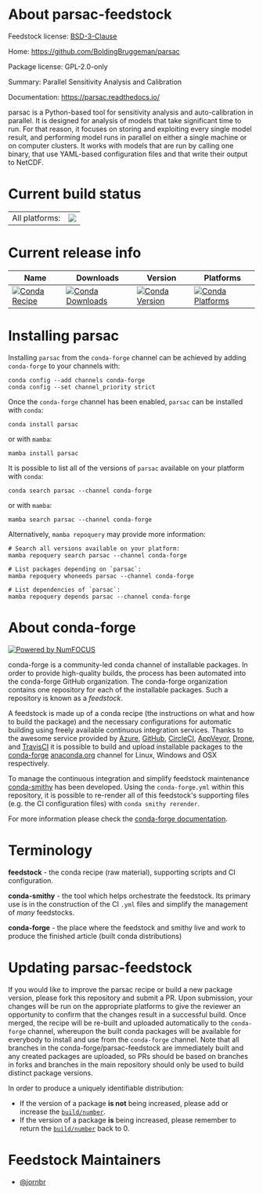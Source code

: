 About parsac-feedstock
======================

Feedstock license: [BSD-3-Clause](https://github.com/conda-forge/parsac-feedstock/blob/main/LICENSE.txt)

Home: https://github.com/BoldingBruggeman/parsac

Package license: GPL-2.0-only

Summary: Parallel Sensitivity Analysis and Calibration

Documentation: https://parsac.readthedocs.io/

parsac is a Python-based tool for sensitivity analysis and auto-calibration in parallel.
It is designed for analysis of models that take significant time to run. For that reason,
it focuses on storing and exploiting every single model result, and performing model
runs in parallel on either a single machine or on computer clusters. It works with
models that are run by calling one binary, that use YAML-based configuration files
and that write their output to NetCDF.


Current build status
====================


<table><tr><td>All platforms:</td>
    <td>
      <a href="https://dev.azure.com/conda-forge/feedstock-builds/_build/latest?definitionId=25864&branchName=main">
        <img src="https://dev.azure.com/conda-forge/feedstock-builds/_apis/build/status/parsac-feedstock?branchName=main">
      </a>
    </td>
  </tr>
</table>

Current release info
====================

| Name | Downloads | Version | Platforms |
| --- | --- | --- | --- |
| [![Conda Recipe](https://img.shields.io/badge/recipe-parsac-green.svg)](https://anaconda.org/conda-forge/parsac) | [![Conda Downloads](https://img.shields.io/conda/dn/conda-forge/parsac.svg)](https://anaconda.org/conda-forge/parsac) | [![Conda Version](https://img.shields.io/conda/vn/conda-forge/parsac.svg)](https://anaconda.org/conda-forge/parsac) | [![Conda Platforms](https://img.shields.io/conda/pn/conda-forge/parsac.svg)](https://anaconda.org/conda-forge/parsac) |

Installing parsac
=================

Installing `parsac` from the `conda-forge` channel can be achieved by adding `conda-forge` to your channels with:

```
conda config --add channels conda-forge
conda config --set channel_priority strict
```

Once the `conda-forge` channel has been enabled, `parsac` can be installed with `conda`:

```
conda install parsac
```

or with `mamba`:

```
mamba install parsac
```

It is possible to list all of the versions of `parsac` available on your platform with `conda`:

```
conda search parsac --channel conda-forge
```

or with `mamba`:

```
mamba search parsac --channel conda-forge
```

Alternatively, `mamba repoquery` may provide more information:

```
# Search all versions available on your platform:
mamba repoquery search parsac --channel conda-forge

# List packages depending on `parsac`:
mamba repoquery whoneeds parsac --channel conda-forge

# List dependencies of `parsac`:
mamba repoquery depends parsac --channel conda-forge
```


About conda-forge
=================

[![Powered by
NumFOCUS](https://img.shields.io/badge/powered%20by-NumFOCUS-orange.svg?style=flat&colorA=E1523D&colorB=007D8A)](https://numfocus.org)

conda-forge is a community-led conda channel of installable packages.
In order to provide high-quality builds, the process has been automated into the
conda-forge GitHub organization. The conda-forge organization contains one repository
for each of the installable packages. Such a repository is known as a *feedstock*.

A feedstock is made up of a conda recipe (the instructions on what and how to build
the package) and the necessary configurations for automatic building using freely
available continuous integration services. Thanks to the awesome service provided by
[Azure](https://azure.microsoft.com/en-us/services/devops/), [GitHub](https://github.com/),
[CircleCI](https://circleci.com/), [AppVeyor](https://www.appveyor.com/),
[Drone](https://cloud.drone.io/welcome), and [TravisCI](https://travis-ci.com/)
it is possible to build and upload installable packages to the
[conda-forge](https://anaconda.org/conda-forge) [anaconda.org](https://anaconda.org/)
channel for Linux, Windows and OSX respectively.

To manage the continuous integration and simplify feedstock maintenance
[conda-smithy](https://github.com/conda-forge/conda-smithy) has been developed.
Using the ``conda-forge.yml`` within this repository, it is possible to re-render all of
this feedstock's supporting files (e.g. the CI configuration files) with ``conda smithy rerender``.

For more information please check the [conda-forge documentation](https://conda-forge.org/docs/).

Terminology
===========

**feedstock** - the conda recipe (raw material), supporting scripts and CI configuration.

**conda-smithy** - the tool which helps orchestrate the feedstock.
                   Its primary use is in the construction of the CI ``.yml`` files
                   and simplify the management of *many* feedstocks.

**conda-forge** - the place where the feedstock and smithy live and work to
                  produce the finished article (built conda distributions)


Updating parsac-feedstock
=========================

If you would like to improve the parsac recipe or build a new
package version, please fork this repository and submit a PR. Upon submission,
your changes will be run on the appropriate platforms to give the reviewer an
opportunity to confirm that the changes result in a successful build. Once
merged, the recipe will be re-built and uploaded automatically to the
`conda-forge` channel, whereupon the built conda packages will be available for
everybody to install and use from the `conda-forge` channel.
Note that all branches in the conda-forge/parsac-feedstock are
immediately built and any created packages are uploaded, so PRs should be based
on branches in forks and branches in the main repository should only be used to
build distinct package versions.

In order to produce a uniquely identifiable distribution:
 * If the version of a package **is not** being increased, please add or increase
   the [``build/number``](https://docs.conda.io/projects/conda-build/en/latest/resources/define-metadata.html#build-number-and-string).
 * If the version of a package **is** being increased, please remember to return
   the [``build/number``](https://docs.conda.io/projects/conda-build/en/latest/resources/define-metadata.html#build-number-and-string)
   back to 0.

Feedstock Maintainers
=====================

* [@jornbr](https://github.com/jornbr/)

